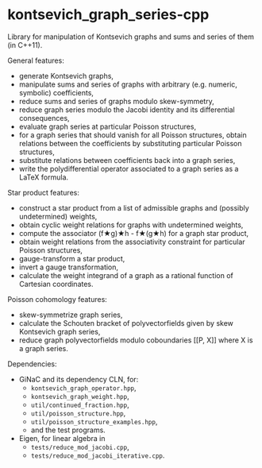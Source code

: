 # kontsevich_graph_series-cpp
Library for manipulation of Kontsevich graphs and sums and series of them (in C++11).

General features:
- generate Kontsevich graphs,
- manipulate sums and series of graphs with arbitrary (e.g. numeric, symbolic) coefficients,
- reduce sums and series of graphs modulo skew-symmetry,
- reduce graph series modulo the Jacobi identity and its differential consequences,
- evaluate graph series at particular Poisson structures,
- for a graph series that should vanish for all Poisson structures,
  obtain relations between the coefficients by substituting particular Poisson structures,
- substitute relations between coefficients back into a graph series,
- write the polydifferential operator associated to a graph series as a LaTeX formula.

Star product features:
- construct a star product from a list of admissible graphs and (possibly undetermined) weights,
- obtain cyclic weight relations for graphs with undetermined weights,
- compute the associator (f★g)★h - f★(g★h) for a graph star product,
- obtain weight relations from the associativity constraint for particular Poisson structures,
- gauge-transform a star product,
- invert a gauge transformation,
- calculate the weight integrand of a graph as a rational function of Cartesian coordinates.

Poisson cohomology features:
- skew-symmetrize graph series,
- calculate the Schouten bracket of polyvectorfields given by skew Kontsevich graph series,
- reduce graph polyvectorfields modulo coboundaries [[P, X]] where X is a graph series.

Dependencies:
- GiNaC and its dependency CLN, for:
  - `kontsevich_graph_operator.hpp`,
  - `kontsevich_graph_weight.hpp`,
  - `util/continued_fraction.hpp`,
  - `util/poisson_structure.hpp`,
  - `util/poisson_structure_examples.hpp`,
  - and the test programs.
- Eigen, for linear algebra in
  - `tests/reduce_mod_jacobi.cpp`,
  - `tests/reduce_mod_jacobi_iterative.cpp`.
